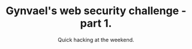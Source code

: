 ---
layout: post
title: Gynvael's web security challenge - part 1.
subtitle: Quick hacking at the weekend.
gh-repo: daattali/beautiful-jekyll
tags: [ctf, hacking, challenges]
comments: true
---